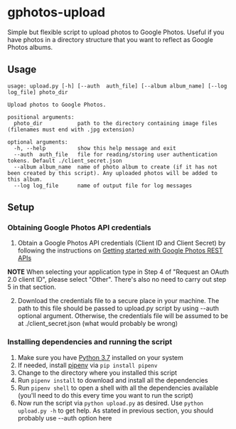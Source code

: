 # gphotos-upload
Simple but flexible script to upload photos to Google Photos. Useful if you have photos in a directory structure that you want to reflect as Google Photos albums.

## Usage

```
usage: upload.py [-h] [--auth  auth_file] [--album album_name] [--log log_file] photo_dir

Upload photos to Google Photos.

positional arguments:
  photo_dir           path to the directory containing image files (filenames must end with .jpg extension)

optional arguments:
  -h, --help          show this help message and exit
  --auth  auth_file   file for reading/storing user authentication tokens. Default ./client_secret.json
  --album album_name  name of photo album to create (if it has not been created by this script). Any uploaded photos will be added to this album.
  --log log_file      name of output file for log messages
```


## Setup

### Obtaining Google Photos API credentials

1. Obtain a Google Photos API credentials (Client ID and Client Secret) by following the instructions on [Getting started with Google Photos REST APIs](https://developers.google.com/photos/library/guides/get-started)

**NOTE** When selecting your application type in Step 4 of "Request an OAuth 2.0 client ID", please select "Other". There's also no need to carry out step 5 in that section.

2. Download the credentials file to a secure place in your machine. The path to this file should be passed to upload.py script by using --auth optional argument. Otherwise, the credentials file will be assumed to be at ./client_secret.json (what would probably be wrong)

### Installing dependencies and running the script

1. Make sure you have [Python 3.7](https://www.python.org/downloads/) installed on your system
2. If needed, install [pipenv](https://pypi.org/project/pipenv/) via `pip install pipenv`
3. Change to the directory where you installed this script
4. Run `pipenv install` to download and install all the dependencies
5. Run `pipenv shell` to open a shell with all the dependencies available (you'll need to do this every time you want to run the script)
6. Now run the script via `python upload.py` as desired. Use `python upload.py -h` to get help. As stated in previous section, you should probably use --auth option here

